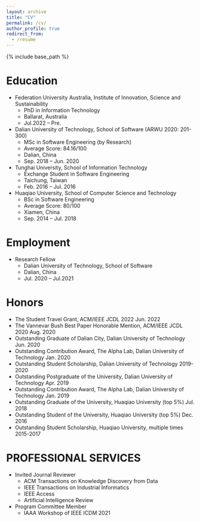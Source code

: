 ```yaml
---
layout: archive
title: "CV"
permalink: /cv/
author_profile: true
redirect_from:
  - /resume
---
```


{% include base_path %}

Education
======
* Federation University Australia, Institute of Innovation, Science and Sustainability	
  * PhD in Information Technology	
  * Ballarat, Australia
  * Jul.2022 – Pre.
* Dalian University of Technology, School of Software (ARWU 2020: 201-300)	
  * MSc in Software Engineering (by Research)
  * Average Score: 84.16/100	
  * Dalian, China
  * Sep. 2018 – Jun. 2020
* Tunghai University, School of Information Technology	
  * Exchange Student in Software Engineering	
  * Taichung, Taiwan
  * Feb. 2016 – Jul. 2016
* Huaqiao University, School of Computer Science and Technology	
  * BSc in Software Engineering 
  * Average Score: 80/100	
  * Xiamen, China
  * Sep. 2014 – Jul. 2018


Employment 
======
* Research Fellow	
  * Dalian University of Technology, School of Software	
  * Dalian, China
  * Jul. 2020 – Jul.2021
  
Honors 
======
* The Student Travel Grant, ACM/IEEE JCDL 2022	Jun. 2022
* The Vannevar Bush Best Paper Honorable Mention, ACM/IEEE JCDL 2020 	Aug. 2020
* Outstanding Graduate of Dalian City, Dalian University of Technology 	Jun. 2020
* Outstanding Contribution Award, The Alpha Lab, Dalian University of Technology	Jan. 2020
* Outstanding Student Scholarship, Dalian University of Technology	2019-2020
* Outstanding Postgraduate of the University, Dalian University of Technology	Apr. 2019
* Outstanding Contribution Award, The Alpha Lab, Dalian University of Technology	Jan. 2019
* Outstanding Graduate of the University, Huaqiao University (top 5%)	Jul. 2018
* Outstanding Student of the University, Huaqiao University (top 5%)	Dec. 2016
* Outstanding Student Scholarship, Huaqiao University, multiple times	2015-2017

PROFESSIONAL SERVICES
======
* Invited Journal Reviewer
  *	ACM Transactions on Knowledge Discovery from Data
  *	IEEE Transactions on Industrial Informatics
  *	IEEE Access 
  *	Artificial Intelligence Review
* Program Committee Member
  *	IAAA Workshop of IEEE ICDM 2021

<!-- 
Publications
======
  <ul>{% for post in site.publications %}
    {% include archive-single-cv.html %}
  {% endfor %}</ul>
  
Talks
======
  <ul>{% for post in site.talks %}
    {% include archive-single-talk-cv.html %}
  {% endfor %}</ul>
  
Teaching
======
  <ul>{% for post in site.teaching %}
    {% include archive-single-cv.html %}
  {% endfor %}</ul>
   -->

